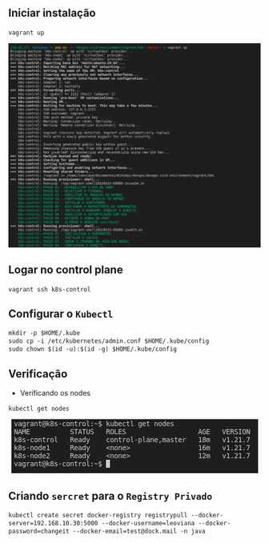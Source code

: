 ## Iniciar instalação
```console
vagrant up
```

<p align="center">
  <img alt="k8s" src="../../../data/k8s-images/k8s-admin-4.png">
</p>

## Logar no control plane
```console
vagrant ssh k8s-control
```

## Configurar o `Kubectl`
```console
mkdir -p $HOME/.kube
sudo cp -i /etc/kubernetes/admin.conf $HOME/.kube/config
sudo chown $(id -u):$(id -g) $HOME/.kube/config
```

## Verificação

- Verificando os nodes
```console
kubectl get nodes
```

<p align="center">
  <img alt="nodes" src="../../../data/k8s-images/k8s-admin-8.png">
</p>

## Criando `sercret` para o `Registry Privado`

```console
kubectl create secret docker-registry registrypull --docker-server=192.168.10.30:5000 --docker-username=leoviana --docker-password=changeit --docker-email=test@dock.mail -n java
````
